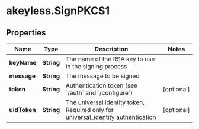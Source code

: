 # akeyless.SignPKCS1

## Properties

Name | Type | Description | Notes
------------ | ------------- | ------------- | -------------
**keyName** | **String** | The name of the RSA key to use in the signing process | 
**message** | **String** | The message to be signed | 
**token** | **String** | Authentication token (see &#x60;/auth&#x60; and &#x60;/configure&#x60;) | [optional] 
**uidToken** | **String** | The universal identity token, Required only for universal_identity authentication | [optional] 



